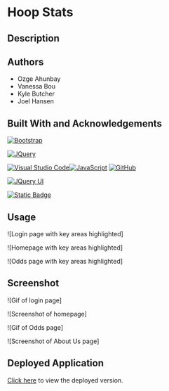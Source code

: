 # Hoop Stats

## Description

## Authors

* Ozge Ahunbay
* Vanessa Bou
* Kyle Butcher
* Joel Hansen

## Built With and Acknowledgements
[![Bootstrap]( https://img.shields.io/badge/Bootstrap-563D7C?style=for-the-badge&logo=bootstrap&logoColor=white)](https://getbootstrap.com)

[![JQuery](https://img.shields.io/badge/jQuery-0769AD?style=for-the-badge&logo=jquery&logoColor=white)](https://jquery.com)

[![Visual Studio Code](https://img.shields.io/badge/--007ACC?logo=visual%20studio%20code&logoColor=ffffff)](https://code.visualstudio.com/)[![JavaScript](https://img.shields.io/badge/--F7DF1E?logo=javascript&logoColor=000)](https://www.javascript.com/)
[![GitHub](https://img.shields.io/badge/--181717?logo=github&logoColor=ffffff)](https://github.com/)

[![JQuery UI](https://img.shields.io/badge/JQuery%20UI-orange)](https://jqueryui.com/)

[![Static Badge](https://img.shields.io/badge/Typed.js-black)](https://mattboldt.com/demos/typed-js/)



## Usage

![Login page with key areas highlighted]

![Homepage with key areas highlighted]

![Odds page with key areas highlighted]

## Screenshot

![Gif of login page]

![Screenshot of homepage]

![Gif of Odds page]

![Screenshot of About Us page]

## Deployed Application

[Click here](https://rvbouu.github.io/hoop-stats/) to view the deployed version.